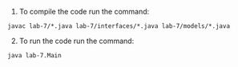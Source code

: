1. To compile the code run the command:
```
javac lab-7/*.java lab-7/interfaces/*.java lab-7/models/*.java
```

2. To run the code run the command:
```
java lab-7.Main
``` 


